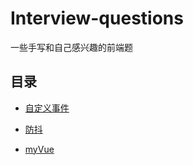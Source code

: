 # Interview-questions

一些手写和自己感兴趣的前端题

## 目录

- [自定义事件](./code/自定义事件/自定义事件.html)
  
- [防抖](./code/防抖/index.html)

- [myVue](./code/myVue/index.html)
